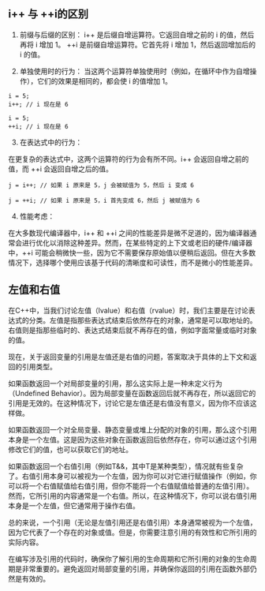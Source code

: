 ## i++ 与 ++i的区别

1. 前缀与后缀的区别：
i++ 是后缀自增运算符。它返回自增之前的 i 的值，然后再将 i 增加 1。
++i 是前缀自增运算符。它首先将 i 增加 1，然后返回增加后的 i 的值。

2. 单独使用时的行为：
当这两个运算符单独使用时（例如，在循环中作为自增操作），它们的效果是相同的，都会使 i 的值增加 1。

```
i = 5;
i++; // i 现在是 6

i = 5;
++i; // i 现在是 6
```

3. 在表达式中的行为：

在更复杂的表达式中，这两个运算符的行为会有所不同。i++ 会返回自增之前的值，而 ++i 会返回自增之后的值。
```
j = i++; // 如果 i 原来是 5，j 会被赋值为 5，然后 i 变成 6

j = ++i; // 如果 i 原来是 5，i 首先变成 6，然后 j 被赋值为 6
```

4. 性能考虑：

在大多数现代编译器中，i++ 和 ++i 之间的性能差异是微不足道的，因为编译器通常会进行优化以消除这种差异。然而，在某些特定的上下文或老旧的硬件/编译器中，++i 可能会稍微快一些，因为它不需要保存原始值以便稍后返回。但在大多数情况下，选择哪个使用应该基于代码的清晰度和可读性，而不是微小的性能差异。

## 左值和右值
在C++中，当我们讨论左值（lvalue）和右值（rvalue）时，我们主要是在讨论表达式的分类。左值是指那些表达式结束后依然存在的对象，通常是可以取地址的。右值则是指那些临时的、表达式结束后就不再存在的值，例如字面常量或临时对象的值。

现在，关于返回变量的引用是左值还是右值的问题，答案取决于具体的上下文和返回的引用类型。

如果函数返回一个对局部变量的引用，那么这实际上是一种未定义行为（Undefined Behavior）。因为局部变量在函数返回后就不再存在，所以返回它的引用是无效的。在这种情况下，讨论它是左值还是右值没有意义，因为你不应该这样做。

如果函数返回一个对全局变量、静态变量或堆上分配的对象的引用，那么这个引用本身是一个左值。这是因为这些对象在函数返回后依然存在，你可以通过这个引用修改它们的值，也可以获取它们的地址。

如果函数返回一个右值引用（例如T&&，其中T是某种类型），情况就有些复杂了。右值引用本身可以被视为一个左值，因为你可以对它进行赋值操作（例如，你可以将一个右值赋值给右值引用，但你不能将一个右值赋值给普通的左值引用）。然而，它所引用的内容通常是一个右值。所以，在这种情况下，你可以说右值引用本身是一个左值，但它通常用于操作右值。

总的来说，一个引用（无论是左值引用还是右值引用）本身通常被视为一个左值，因为它代表了一个存在的对象或值。但是，你需要注意引用的有效性和它所引用的实际内容。

在编写涉及引用的代码时，确保你了解引用的生命周期和它所引用的对象的生命周期是非常重要的。避免返回对局部变量的引用，并确保你返回的引用在函数外部仍然是有效的。
